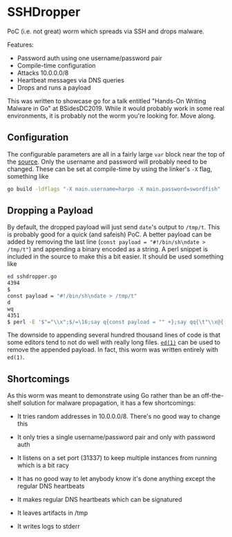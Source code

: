 SSHDropper
==========
PoC (i.e. not great) worm which spreads via SSH and drops malware.

Features:
* Password auth using one username/password pair
* Compile-time configuration
* Attacks 10.0.0.0/8
* Heartbeat messages via DNS queries
* Drops and runs a payload

This was written to showcase go for a talk entitled "Hands-On Writing Malware
in Go" at BSidesDC2019.  While it would probably work in some real
environments, it is probably not the worm you're looking for.  Move along.

Configuration
-------------
The configurable parameters are all in a fairly large `var` block near the top
of the [source](./sshdropper.go).  Only the username and password will probably
need to be changed.  These can be set at compile-time by using the linker's
`-X` flag, something like
```sh
go build -ldflags "-X main.username=harpo -X main.password=swordfish"
```

Dropping a Payload
------------------
By default, the dropped payload will just send `date`'s output to `/tmp/t`.
This is probably good for a quick (and safeish) PoC.  A better payload can be
added by removing the last line (`const payload = "#!/bin/sh\ndate > /tmp/t"`)
and appending a binary encoded as a string.  A perl snippet is included in the
source to make this a bit easier.  It should be used something like
```sh
ed sshdropper.go
4394
$
const payload = "#!/bin/sh\ndate > /tmp/t"
d
wq
4351
$ perl -E '$"="\\x";$/=\16;say q{const payload = "" +};say qq{\t"\\x@{[unpack"(H2)*"]}` +}for(<>);say qq{\t""}' <./payload >>sshdropper.go
```

The downside to appending several hundred thousand lines of code is that some
editors tend to not do well with really long files.
[`ed(1)`](https://man.openbsd.org/ed.1) can be used to remove the appended
payload.  In fact, this worm was written entirely with `ed(1)`.

Shortcomings
------------
As this worm was meant to demonstrate using Go rather than be an off-the-shelf
solution for malware propagation, it has a few shortcomings:
* It tries random addresses in 10.0.0.0/8.  There's no good way to change this

* It only tries a single username/password pair and only with password auth
* It listens on a set port (31337) to keep multiple instances from running
which is a bit racy
* It has no good way to let anybody know it's done anything except the regular
DNS heartbeats
* It makes regular DNS heartbeats which can be signatured
* It leaves artifacts in /tmp
* It writes logs to stderr
